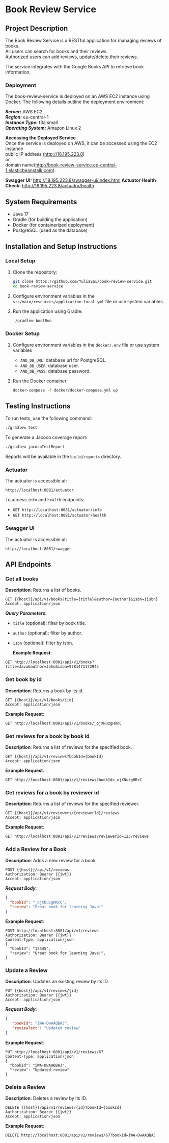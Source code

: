 
# Book Review Service

## Project Description
The Book Review Service is a RESTful application for managing reviews of books.  
All users can search for books and their reviews.  
Authorized users can add reviews, update/delete their reviews.  

The service integrates with the Google Books API to retrieve book information.

### Deployment
The book-review-service is deployed on an AWS EC2 instance using Docker. 
The following details outline the deployment environment:

_**Server:**_ AWS EC2  
_**Region:**_ eu-central-1  
_**Instance Type:**_ t3a.small  
_**Operating System:**_ Amazon Linux 2  

**Accessing the Deployed Service**  
Once the service is deployed on AWS, it can be accessed using the EC2 instance  
public IP address (http://18.195.223.8)  
or  
domain name(http://book-review-service.eu-central-1.elasticbeanstalk.com).

**Swagger UI:** http://18.195.223.8/swagger-ui/index.html
**Actuator Health Check:** http://18.195.223.8/actuator/health

## System Requirements
- Java 17
- Gradle (for building the application)
- Docker (for containerized deployment)
- PostgreSQL (used as the database)

## Installation and Setup Instructions

### Local Setup
1. Clone the repository:
    ```bash
    git clone https://github.com/YuliaSai/book-review-service.git
    cd book-review-service
    ```
2. Configure environment variables in the `src/main/resources/application-local.yml` file or use system variables.

3. Run the application using Gradle:
    ```bash
    ./gradlew bootRun
    ```

### Docker Setup
1. Configure environment variables in the `docker/.env` file or use system variables
    - `AND_DB_URL`: database url for PostgreSQL.
    - `AND_DB_USER`: database user.
    - `AND_DB_PASS`: database password.

2. Run the Docker container:
    ```bash
    docker-compose -f docker/docker-compose.yml up
    ```

## Testing Instructions
To run tests, use the following command:
```bash
./gradlew test
```

To generate a Jacoco coverage report:
```bash
./gradlew jacocoTestReport
```

Reports will be available in the `build/reports` directory.

### Actuator
The actuator is accessible at:
```
http://localhost:8081/actuator
```
To access `info` and `health` endpoints:
- `GET http://localhost:8081/actuator/info`
- `GET http://localhost:8081/actuator/health`

### Swagger UI
The actuator is accessible at:
```
http://localhost:8081/swagger
```

## API Endpoints

### Get all books
**Description**: Returns a list of books.
  ```http
GET {{host}}/api/v1/books?title={title}&author={author}&isbn={isbn}
Accept: application/json
  ```
_**Query Parameters**_:
- `title` (optional): filter by book title.
- `author` (optional): filter by author.  
- `isbn` (optional): filter by isbn.


  **Example Request**:
```
GET http://localhost:8081/api/v1/books?title=Java&author=John&isbn=9781471173943
```

### Get book by id
**Description**: Returns a book by its id.
  ```http
GET {{host}}/api/v1/books/{id}
Accept: application/json
   ```
**Example Request**:
```
GET http://localhost:8081/api/v1/books/_ojXNuzgHRcC
```

### Get reviews for a book by book id
**Description**: Returns a list of reviews for the specified book.
  ```http
GET {{host}}/api/v1/reviews?bookId={bookId}
Accept: application/json
   ```
**Example Request**:
```
GET http://localhost:8081/api/v1/reviews?bookId=_ojXNuzgHRcC
```

### Get reviews for a book by reviewer id
**Description**: Returns a list of reviews for the specified reviewer.
  ```http
GET {{host}}/api/v1/reviewers/{reviewerId}/reviews
Accept: application/json
   ```
**Example Request**:
```
GET http://localhost:8081/api/v1/reviews?reviewerId=123/reviews
```

### Add a Review for a Book
**Description**: Adds a new review for a book.  
  ```http
POST {{host}}/api/v1/reviews
Authorization: Bearer {{jwt}}
Accept: application/json
   ```
_**Request Body**_:
```json
{
  "bookId": "_ojXNuzgHRcC",
  "review": "Great book for learning Java!"
}
```
**Example Request**:
```
POST http://localhost:8081/api/v1/reviews
Authorization: Bearer {{jwt}}
Content-Type: application/json
{
  "bookId": "12345",
  "review": "Great book for learning Java!",
}
```

### Update a Review
**Description**: Updates an existing review by its ID.
  ```http
PUT {{host}}/api/v1/reviews/{id}
Authorization: Bearer {{jwt}}
Accept: application/json
   ```
_**Request Body**_:
```json
{
   "bookId": "iWA-DwAAQBAJ",
   "reviewText": "Updated review"
}
```
**Example Request**:
```
PUT http://localhost:8081/api/v1/reviews/67
Content-Type: application/json
{
  "bookId": "iWA-DwAAQBAJ",
  "review": "Updated review"
}
```

### Delete a Review
**Description**: Deletes a review by its ID.  
  ```http
DELETE {{host}}/api/v1/reviews/{id}?bookId={bookId}
Authorization: Bearer {{jwt}}
Accept: application/json
```
**Example Request**:
```
DELETE http://localhost:8081/api/v1/reviews/67?bookId=iWA-DwAAQBAJ
```